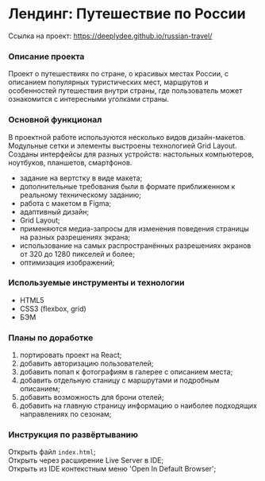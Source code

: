 # Лендинг: Путешествие по России

Ссылка на проект: https://deeplydee.github.io/russian-travel/

### Описание проекта

Проект о путешествиях по стране, о красивых местах России, с описанием популярных туристических мест, маршрутов и особенностей путешествия внутри страны, где пользователь может ознакомится с интересными уголками страны.

### Основной функционал

В проектной работе используются несколько видов дизайн-макетов. Модульные сетки и элементы выстроены технологией Grid Layout. Созданы интерфейсы для разных устройств: настольных компьютеров, ноутбуков, планшетов, смартфонов.

- задание на вертстку в виде макета;
- дополнительные требования были в формате приближенном к реальному техническому заданию;
- работа с макетом в Figma;
- адаптивный дизайн;
- Grid Layout;
- применяются медиа-запросы для изменения поведения страницы на разных разрешениях экрана;
- использование на самых распространённых разрешениях экранов от 320 до 1280 пикселей и более;
- оптимизация изображений;

### Используемые инструменты и технологии

- HTML5
- CSS3 (flexbox, grid)
- БЭМ

### Планы по доработке

1. портировать проект на React;
2. добавить авторизацию пользователей;
3. добавить попап к фотографиям в галерее с описанием места;
4. добавить отдельную станицу с маршрутами и подробным описанием;
5. добавить возможность для брони отелей;
6. добавить на главную страницу информацию о наиболее подходящих направлениях по сезонам;

### Инструкция по развёртыванию

Открыть файл `index.html`;<br/>
Открыть через расширение Live Server в IDE;<br/>
Открыть из IDE контекстным меню 'Open In Default Browser';
